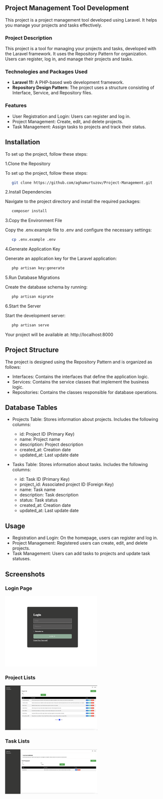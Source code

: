 ## Project Management Tool Development

This project is a project management tool developed using Laravel. It helps you manage your projects and tasks effectively.

### Project Description

This project is a tool for managing your projects and tasks, developed with the Laravel framework. It uses the Repository Pattern for organization. Users can register, log in, and manage their projects and tasks.

### Technologies and Packages Used
- **Laravel 11:** A PHP-based web development framework.
- **Repository Design Pattern:** The project uses a structure consisting of Interface, Service, and Repository files.

### Features

- User Registration and Login: Users can register and log in.
- Project Management: Create, edit, and delete projects.
- Task Management: Assign tasks to projects and track their status.

## Installation

To set up the project, follow these steps:

1.Clone the Repository

To set up the project, follow these steps:

```bash
   git clone https://github.com/aghamurtuzov/Project-Management.git
   ```

2.Install Dependencies

Navigate to the project directory and install the required packages:

```bash
   composer install
   ```

3.Copy the Environment File

Copy the .env.example file to .env and configure the necessary settings:

```bash
   cp .env.example .env
   ```

4.Generate Application Key

Generate an application key for the Laravel application:

```bash
   php artisan key:generate
   ```

5.Run Database Migrations

Create the database schema by running:

```bash
   php artisan migrate
   ```

6.Start the Server

Start the development server:

```bash
   php artisan serve
   ```

Your project will be available at: http://localhost:8000

## Project Structure

The project is designed using the Repository Pattern and is organized as follows:

- Interfaces: Contains the interfaces that define the application logic.
- Services: Contains the service classes that implement the business logic.
- Repositories: Contains the classes responsible for database operations.

## Database Tables

- Projects Table: Stores information about projects. Includes the following columns:
  - id: Project ID (Primary Key)
  - name: Project name
  - description: Project description
  - created_at: Creation date
  - updated_at: Last update date
  

- Tasks Table: Stores information about tasks. Includes the following columns:
  - id: Task ID (Primary Key)
  - project_id: Associated project ID (Foreign Key)
  - name: Task name
  - description: Task description
  - status: Task status
  - created_at: Creation date
  - updated_at: Last update date

## Usage

- Registration and Login: On the homepage, users can register and log in.
- Project Management: Registered users can create, edit, and delete projects.
- Task Management: Users can add tasks to projects and update task statuses.


## Screenshots

<p>

<h3> Login Page </h3>

<img src="public/img/login.png" width="300">

<h3> Project Lists </h3>

<img src="public/img/projects.png" width="300">

<h3> Task Lists </h3>

<img src="public/img/tasks.png" width="300">

</p>
